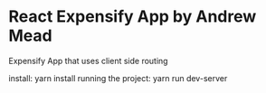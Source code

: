 # React Expensify App by Andrew Mead
Expensify App that uses client side routing

install: yarn install
running the project: yarn run dev-server

